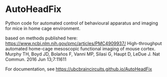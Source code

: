 # AutoHeadFix
Python code for automated control of behavioural apparatus and imaging for mice in home cage environment.

based on methods published here: https://www.ncbi.nlm.nih.gov/pmc/articles/PMC4909937/
High-throughput automated home-cage mesoscopic functional imaging of mouse cortex. Murphy TH, Boyd JD, Bolaños F, Vanni MP, Silasi G, Haupt D, LeDue J. Nat Commun. 2016 Jun 13;7:11611

For documentation, see https://ubcbraincircuits.github.io/AutoHeadFix
